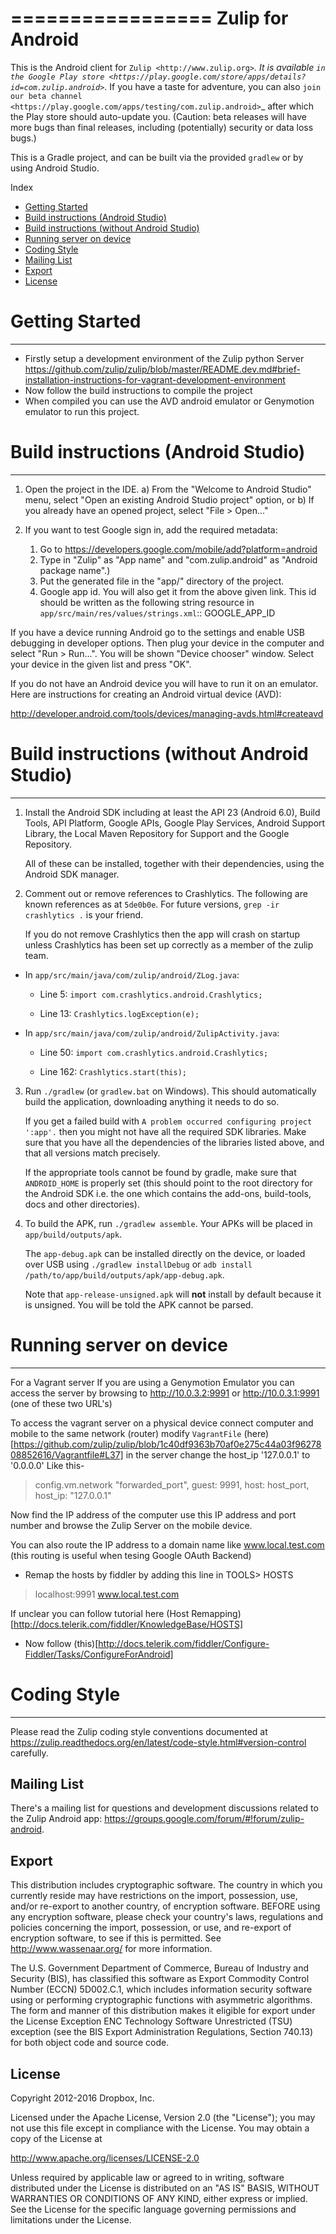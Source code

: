 

=================
Zulip for Android
=================

This is the Android client for `Zulip <http://www.zulip.org>`_.  It is
available `in the Google Play store
<https://play.google.com/store/apps/details?id=com.zulip.android>`_.
If you have a taste for adventure, you can also `join our beta channel
<https://play.google.com/apps/testing/com.zulip.android>`_ after which
the Play store should auto-update you. (Caution: beta releases will
have more bugs than final releases, including (potentially) security
or data loss bugs.)

This is a Gradle project, and can be built via the provided ``gradlew``
or by using Android Studio.

Index

* [Getting Started](#Getting-Started)
* [Build instructions (Android Studio)](#Build-instructions-(Android-Studio))
* [Build instructions (without Android Studio)](#Build-instructions-(without-Android-Studio))
* [Running server on device](#Running-server-on-device)
* [Coding Style](#Coding-Style)
* [Mailing List](#Mailing-List)
* [Export](#Export)
* [License](#License)

# Getting Started
-----------------------------------

 - Firstly setup a development environment of the Zulip python Server 
   https://github.com/zulip/zulip/blob/master/README.dev.md#brief-installation-instructions-for-vagrant-development-environment
 - Now follow the build instructions to compile the project
 - When compiled you can use the AVD android emulator or Genymotion emulator to run this project.

# Build instructions (Android Studio)
-----------------------------------

1. Open the project in the IDE.
    a) From the "Welcome to Android Studio" menu, select "Open an
       existing Android Studio project" option, or
    b) If you already have an opened project, select "File > Open..."

2. If you want to test Google sign in, add the required metadata:
    1. Go to https://developers.google.com/mobile/add?platform=android
    2. Type in "Zulip" as "App name" and "com.zulip.android" as
       "Android package name".)
    3. Put the generated file in the "app/" directory of the project.
    4. Google app id. You will also get it from the above given link.
       This id should be written as the following string resource in
       ``app/src/main/res/values/strings.xml``::
            <string name="google_app_id">GOOGLE_APP_ID</string>

If you have a device running Android go to the settings and enable USB
debugging in developer options. Then plug your device in the computer
and select "Run > Run...".  You will be shown "Device chooser" window.
Select your device in the given list and press "OK".

If you do not have an Android device you will have to run it on an
emulator. Here are instructions for creating an Android virtual device
(AVD):

http://developer.android.com/tools/devices/managing-avds.html#createavd

# Build instructions (without Android Studio)
-------------------------------------------

1. Install the Android SDK including at least the API 23 (Android 6.0),
   Build Tools, API Platform, Google APIs, Google Play Services,
   Android Support Library, the Local Maven Repository for Support and
   the Google Repository.

   All of these can be installed, together with their dependencies,
   using the Android SDK manager.

2. Comment out or remove references to Crashlytics. The following are
   known references as at ``5de0b0e``. For future versions,
   ``grep -ir crashlytics .`` is your friend.

   If you do not remove Crashlytics then the app will crash on startup
   unless Crashlytics has been set up correctly as a member of the zulip
   team.

* In ``app/src/main/java/com/zulip/android/ZLog.java``:

  * Line 5: ``import com.crashlytics.android.Crashlytics;``

  * Line 13: ``Crashlytics.logException(e);``

* In ``app/src/main/java/com/zulip/android/ZulipActivity.java``:

  * Line 50: ``import com.crashlytics.android.Crashlytics;``

  * Line 162: ``Crashlytics.start(this);``

3. Run ``./gradlew`` (or ``gradlew.bat`` on Windows). This should
   automatically build the application, downloading anything it
   needs to do so.

   If you get a failed build with
   ``A problem occurred configuring project ':app'.`` then you might
   not have all the required SDK libraries. Make sure that you have
   all the dependencies of the libraries listed above, and that all
   versions match precisely.

   If the appropriate tools cannot be found by gradle, make sure that
   ``ANDROID_HOME`` is properly set (this should point to the root
   directory for the Android SDK i.e. the one which contains the add-ons,
   build-tools, docs and other directories).

4. To build the APK, run ``./gradlew assemble``. Your APKs will be
   placed in ``app/build/outputs/apk``.

   The ``app-debug.apk`` can be installed directly on the device, or
   loaded over USB using ``./gradlew installDebug`` or
   ``adb install /path/to/app/build/outputs/apk/app-debug.apk``.

   Note that ``app-release-unsigned.apk`` will **not** install by
   default because it is unsigned. You will be told the APK cannot be
   parsed.

# Running server on device
-------------------------
For a Vagrant server
If you are using a Genymotion Emulator you can access the server by browsing to http://10.0.3.2:9991 or http://10.0.3.1:9991 (one of these two URL's)

To access the vagrant server on a physical device connect computer and mobile to the same network (router) modify `VagrantFile` (here)[https://github.com/zulip/zulip/blob/1c40df9363b70af0e275c44a03f9627808852616/Vagrantfile#L37] in the server change the host_ip '127.0.0.1' to '0.0.0.0' Like this-
 > config.vm.network "forwarded_port", guest: 9991, host: host_port, host_ip: "127.0.0.1"
 
Now find the IP address of the computer use this IP address and port number and browse the Zulip Server on the mobile device.


You can also route the IP address to a domain name like www.local.test.com (this routing is useful when tesing Google OAuth Backend) 
 - Remap the hosts by fiddler by adding this line in TOOLS> HOSTS
 > localhost:9991 www.local.test.com

If unclear you can follow tutorial here (Host Remapping)[http://docs.telerik.com/fiddler/KnowledgeBase/HOSTS] 
 - Now follow (this)[http://docs.telerik.com/fiddler/Configure-Fiddler/Tasks/ConfigureForAndroid]


# Coding Style
------------

Please read the Zulip coding style conventions documented at
https://zulip.readthedocs.org/en/latest/code-style.html#version-control
carefully.

Mailing List
------------

There's a mailing list for questions and development discussions
related to the Zulip Android app:
https://groups.google.com/forum/#!forum/zulip-android.

Export
------
This distribution includes cryptographic software. The country in
which you currently reside may have restrictions on the import,
possession, use, and/or re-export to another country, of encryption
software. BEFORE using any encryption software, please check your
country's laws, regulations and policies concerning the import,
possession, or use, and re-export of encryption software, to see if
this is permitted. See http://www.wassenaar.org/ for more information.

The U.S. Government Department of Commerce, Bureau of Industry and
Security (BIS), has classified this software as Export Commodity
Control Number (ECCN) 5D002.C.1, which includes information security
software using or performing cryptographic functions with asymmetric
algorithms. The form and manner of this distribution makes it
eligible for export under the License Exception ENC Technology
Software Unrestricted (TSU) exception (see the BIS Export
Administration Regulations, Section 740.13) for both object code and
source code.

License
-------

Copyright 2012-2016 Dropbox, Inc.

Licensed under the Apache License, Version 2.0 (the "License");
you may not use this file except in compliance with the License.
You may obtain a copy of the License at

   http://www.apache.org/licenses/LICENSE-2.0

Unless required by applicable law or agreed to in writing, software
distributed under the License is distributed on an "AS IS" BASIS,
WITHOUT WARRANTIES OR CONDITIONS OF ANY KIND, either express or implied.
See the License for the specific language governing permissions and
limitations under the License.

